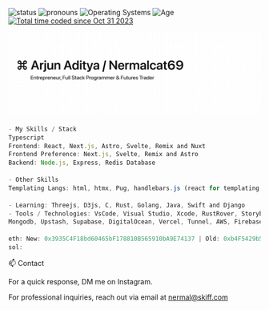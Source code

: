 ![status](https://img.shields.io/badge/Status-Sleep_Deprieved-c70000) ![pronouns](https://img.shields.io/badge/Pronouns-He/Him-8A2BE2) ![Operating Systems](https://img.shields.io/badge/OS-macOS_Windows_Linux-253469) ![Age](https://img.shields.io/badge/9_July_2006-c70000) <a href="https://wakatime.com/@018b8590-08c5-49e9-bd7c-f3a0dcac0016"><img src="https://wakatime.com/badge/user/018b8590-08c5-49e9-bd7c-f3a0dcac0016.svg" alt="Total time coded since Oct 31 2023" /></a>


![nermalcat69](public/nermalcat69.png) 


```Javascript
- My Skills / Stack
Typescript
Frontend: React, Next.js, Astro, Svelte, Remix and Nuxt
Frontend Preference: Next.js, Svelte, Remix and Astro
Backend: Node.js, Express, Redis Database

- Other Skills
Templating Langs: html, htmx, Pug, handlebars.js (react for templating ? no wtf)

- Learning: Threejs, D3js, C, Rust, Golang, Java, Swift and Django
- Tools / Technologies: VsCode, Visual Studio, Xcode, RustRover, Storybook, Brackets,
Mongodb, Upstash, Supabase, DigitalOcean, Vercel, Tunnel, AWS, Firebase

eth: New: 0x3935C4F18bd60465bF178810B565910bA9E74137 | Old: 0xb4F5429b5A25c3959fD1e5967d82c129B828A7a6
sol: 

```

  <!---
```Javascript
    _   __                               __              __   _____ ____ 
   / | / /___   _____ ____ ___   ____ _ / /_____ ____ _ / /_ / ___// __ \
  /  |/ // _ \ / ___// __ `__ \ / __ `// // ___// __ `// __// __ \/ /_/ /
 / /|  //  __// /   / / / / / // /_/ // // /__ / /_/ // /_ / /_/ /\__, / 
/_/ |_/ \___//_/   /_/ /_/ /_/ \__,_//_/ \___/ \__,_/ \__/ \____//____/
```

[![nermalcat69's GitHub | Stats](https://stats.quine.sh/nermalcat69/github?theme=dark)](https://quine.sh?utm_source=widgets&utm_campaign=nermalcat69)



https://sr.ht/~nermalcat69/
&apos;
--->

📫 Contact

For a quick response, DM me on Instagram.

For professional inquiries, reach out via email at nermal@skiff.com
